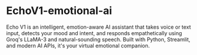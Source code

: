 # EchoV1-emotional-ai
Echo V1 is an intelligent, emotion-aware AI assistant that takes voice or text input, detects your mood and intent, and responds empathetically using Groq's LLaMA-3 and natural-sounding speech. Built with Python, Streamlit, and modern AI APIs, it's your virtual emotional companion.
